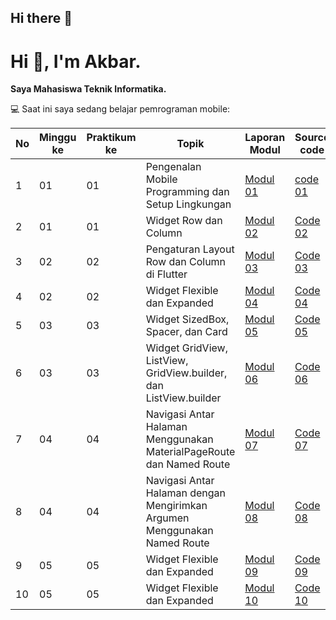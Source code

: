 ## Hi there 👋

# Hi 👋, I'm Akbar.

**Saya Mahasiswa Teknik Informatika.**

💻 Saat ini saya sedang belajar pemrograman mobile:

| No | Minggu ke | Praktikum ke | Topik | Laporan Modul | Source code |
|----|-----------|--------------|-------|-------|------------------|
| 1  | 01        | 01           | Pengenalan Mobile Programming dan Setup Lingkungan | [Modul 01](https://drive.google.com/file/d/1T6sxTp6MrKGCjQXdjkSaXLUVHC9ab4oX/view?usp=drive_link) | [code 01](https://github.com/akbarfadhil/modul1) |
| 2  | 01        | 01           | Widget Row dan Column | [Modul 02](https://drive.google.com/file/d/1-m1bAx7SFNlHRESPMLHs1HGVc-ckDGaE/view?usp=drive_link) | [Code 02](https://github.com/akbarfadhil/modul2) |
| 3  | 02        | 02           | Pengaturan Layout Row dan Column di Flutter | [Modul 03](https://drive.google.com/file/d/17EXiuX-r2BDyWYy1Fbn-QN4KgRBNGIso/view?usp=drive_link) | [Code 03](https://github.com/akbarfadhil/modul3) |
| 4  | 02        | 02           | Widget Flexible dan Expanded | [Modul 04](https://drive.google.com/file/d/15d7AiD7tBCrXSRXJEoHnNDLkItTCbxhl/view?usp=drive_link) | [Code 04](https://github.com/akbarfadhil/modul4) |
| 5  | 03        | 03           | Widget SizedBox, Spacer, dan Card | [Modul 05](https://drive.google.com/file/d/1ryTrDFNzjKhCwhVxo5EKInb8A76NbuX0/view?usp=sharing) | [Code 05](https://github.com/akbarfadhil/modul5) |
| 6  | 03        | 03           | Widget GridView, ListView, GridView.builder, dan ListView.builder | [Modul 06](https://drive.google.com/file/d/1ldY2GY8MO4M013Nr469ObEbV5WCmzosF/view?usp=sharing) | [Code 06](https://github.com/akbarfadhil/modul6) |
| 7  | 04        | 04           | Navigasi Antar Halaman Menggunakan MaterialPageRoute dan Named Route | [Modul 07](https://drive.google.com/file/d/1AHXHP-8fXwe9TYeIY6NohtQqYpwiu4xZ/view?usp=drive_link) | [Code 07](https://github.com/akbarfadhil/modul7) |
| 8  | 04        | 04           | Navigasi Antar Halaman dengan Mengirimkan Argumen Menggunakan Named Route | [Modul 08](https://drive.google.com/file/d/15d7AiD7tBCrXSRXJEoHnNDLkItTCbxhl/view?usp=drive_link) | [Code 08](https://github.com/akbarfadhil/modul4) |
| 9  | 05        | 05           | Widget Flexible dan Expanded | [Modul 09](https://drive.google.com/file/d/15d7AiD7tBCrXSRXJEoHnNDLkItTCbxhl/view?usp=drive_link) | [Code 09](https://github.com/akbarfadhil/modul4) |
| 10  | 05        | 05           | Widget Flexible dan Expanded | [Modul 10](https://drive.google.com/file/d/15d7AiD7tBCrXSRXJEoHnNDLkItTCbxhl/view?usp=drive_link) | [Code 10](https://github.com/akbarfadhil/modul4) |
